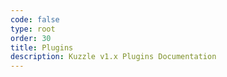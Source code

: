 ```yaml
---
code: false
type: root
order: 30
title: Plugins
description: Kuzzle v1.x Plugins Documentation
---
```

